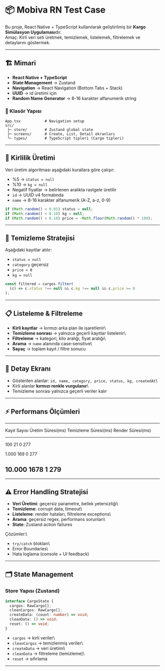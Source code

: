 # 📦 Mobiva RN Test Case

Bu proje, React Native + TypeScript kullanılarak geliştirilmiş bir
**Kargo Simülasyon Uygulaması**dır.\
Amaç: Kirli veri seti üretmek, temizlemek, listelemek, filtrelemek ve
detaylarını göstermek.

------------------------------------------------------------------------

## 🏗 Mimari

-   **React Native + TypeScript**
-   **State Management** → Zustand
-   **Navigation** → React Navigation (Bottom Tabs + Stack)
-   **UUID** → id üretimi için
-   **Random Name Generator** → 8-16 karakter alfanumerik string

### 📂 Klasör Yapısı

    App.tsx           # Navigation setup
    src/
     ├─ store/        # Zustand global state
     ├─ screens/      # Create, List, Detail ekranları
     └─ types/        # TypeScript tipleri (Cargo tipleri)

------------------------------------------------------------------------

## 🔧 Kirlilik Üretimi

Veri üretim algoritması aşağıdaki kurallara göre çalışır:

-   %5 → `status = null`
-   %10 → `kg = null`
-   Negatif fiyatlar → belirlenen aralıkta rastgele üretilir
-   `id` → UUID v4 formatında
-   `name` → 8-16 karakter alfanumerik (A-Z, a-z, 0-9)

``` ts
if (Math.random() < 0.05) status = null;
if (Math.random() < 0.10) kg = null;
if (Math.random() < 0.10) price = -Math.floor(Math.random() * 100);
```

------------------------------------------------------------------------

## 🧹 Temizleme Stratejisi

Aşağıdaki kayıtlar atılır:

-   `status = null`
-   `category` geçersiz
-   `price < 0`
-   `kg = null`

``` ts
const filtered = cargos.filter(
  (c) => c.status !== null && c.kg !== null && c.price >= 0
);
```

------------------------------------------------------------------------

## 📋 Listeleme & Filtreleme

-   **Kirli kayıtlar** → kırmızı arka plan ile işaretlenir\
-   **Temizleme sonrası** → yalnızca geçerli kayıtlar listelenir\
-   **Filtreleme** → kategori, kilo aralığı, fiyat aralığı\
-   **Arama** → `name` alanında case-sensitive\
-   **Sayaç** → toplam kayıt / filtre sonucu

------------------------------------------------------------------------

## 🔎 Detay Ekranı

-   Gösterilen alanlar:
    `id, name, category, price, status, kg, createdAt`\
-   Kirli alanlar **kırmızı renkle vurgulanır**\
-   Temizleme sonrası yalnızca geçerli veriler kalır

------------------------------------------------------------------------

## ⚡ Performans Ölçümleri

  ------------------------------------------------------------------------
  Kayıt Sayısı Üretim Süresi(ms)  Temizleme Süresi(ms) Render Süresi(ms)                
  ------------ ------------------ -------------------- -------------------
  100          21                 0                    277

  1.000        169                0                    277

  10.000       1678               1                    279
  ------------------------------------------------------------------------

------------------------------------------------------------------------

## ⚠ Error Handling Stratejisi

-   **Veri Üretimi**: geçersiz parametre, bellek yetersizliği\
-   **Temizleme**: corrupt data, timeout\
-   **Listeleme**: render hataları, filtreleme exceptions\
-   **Arama**: geçersiz regex, performans sorunları\
-   **State**: Zustand action failures

Çözümler:\
- `try/catch` blokları\
- Error Boundaries\
- Hata loglama (console + UI feedback)

------------------------------------------------------------------------

## 🗂 State Management

### Store Yapısı (Zustand)

``` ts
interface CargoState {
  cargos: RawCargo[];
  cleanCargos: RawCargo[];
  createData: (count: number) => void;
  cleanData: () => void;
  reset: () => void;
}
```

-   `cargos` → kirli veriler\
-   `cleanCargos` → temizlenmiş veriler\
-   `createData` → veri üretimi\
-   `cleanData` → filtreleme (temizleme)\
-   `reset` → sıfırlama

------------------------------------------------------------------------